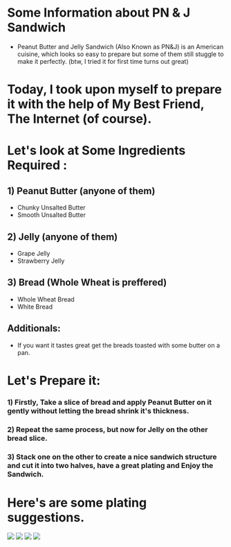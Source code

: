 # Some Information about PN & J Sandwich

- Peanut Butter and Jelly Sandwich (Also Known as PN&J) is an American cuisine, which looks so easy to prepare but some of them still stuggle to make it perfectly. (btw, I tried it for first time turns out great)

# Today, I took upon myself to prepare it with the help of My Best Friend, The Internet (of course).

# Let's look at Some Ingredients Required :

## 1) Peanut Butter (anyone of them)

- Chunky Unsalted Butter
- Smooth Unsalted Butter

## 2) Jelly (anyone of them)

- Grape Jelly
- Strawberry Jelly

## 3) Bread (Whole Wheat is preffered)

- Whole Wheat Bread
- White Bread

## Additionals:

- If you want it tastes great get the breads toasted with some butter on a pan.

# Let's Prepare it:

### 1) Firstly, Take a slice of bread and apply Peanut Butter on it gently without letting the bread shrink it's thickness.

### 2) Repeat the same process, but now for Jelly on the other bread slice.

### 3) Stack one on the other to create a nice sandwich structure and cut it into two halves, have a great plating and Enjoy the Sandwich.

#

# Here's are some plating suggestions.

![](https://th.bing.com/th/id/OIP.fgWOuKr1lwy1G0IYufAt4wHaE7?w=284&h=189&c=7&r=0&o=5&dpr=1.32&pid=1.7)
![](https://th.bing.com/th/id/OIP.wePpN0yFOp7XySkB1-7KAQHaHa?w=189&h=189&c=7&r=0&o=5&dpr=1.32&pid=1.7)
![](https://th.bing.com/th/id/OIP.qlB-VX9w37pzMjGf2JBpXAHaLH?w=135&h=203&c=7&r=0&o=5&dpr=1.32&pid=1.7)
![](https://th.bing.com/th/id/OIP.Sd5-6flJru-zoMV0iBFSQwHaJX?w=149&h=189&c=7&r=0&o=5&dpr=1.32&pid=1.7)

